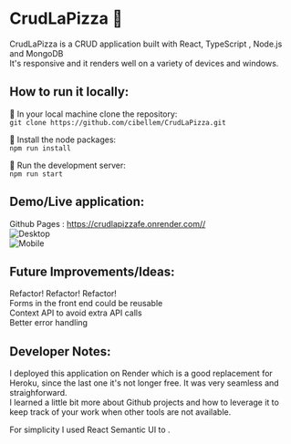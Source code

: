 # CrudLaPizza :pizza:

CrudLaPizza is a CRUD application built with React, TypeScript , Node.js and MongoDB <br/>
It's responsive and it renders well on a variety of devices and windows. <br/>

## How to run it locally:

:small_orange_diamond: In your local machine clone the repository: <br/>
`git clone https://github.com/cibellem/CrudLaPizza.git`

:small_orange_diamond: Install the node packages: <br/>
`npm run install`

:small_orange_diamond: Run the development server: <br/>
`npm run start`

## Demo/Live application:

Github Pages : https://crudlapizzafe.onrender.com// <br/>
![Desktop](/src/topDesktop.png) <br>
![Mobile](/src/pizzaMobile.png) <br>

## Future Improvements/Ideas:

Refactor! Refactor! Refactor! <br/>
Forms in the front end could be reusable <br/>
Context API to avoid extra API calls <br/>
Better error handling <br/>

## Developer Notes:

I deployed this application on Render which is a good replacement for Heroku, since the last one it's not longer free. It was very seamless and straighforward. <br/>
I learned a little bit more about Github projects and how to leverage it to keep track of your work when other tools are not available. <br/>

For simplicity I used React Semantic UI to . <br/>
